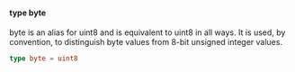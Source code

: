 #### type byte

byte is an alias for uint8 and is equivalent to uint8 in all ways. It is
used, by convention, to distinguish byte values from 8-bit unsigned
integer values.

```go
type byte = uint8
```

